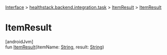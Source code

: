 
[Interface](../../../index.html) > [healthstack.backend.integration.task](../index.html) > [ItemResult](index.html) > [ItemResult](-item-result.html)



# ItemResult



[androidJvm]\
fun [ItemResult](-item-result.html)(itemName: [String](https://kotlinlang.org/api/latest/jvm/stdlib/kotlin/-string/index.html), result: [String](https://kotlinlang.org/api/latest/jvm/stdlib/kotlin/-string/index.html))




